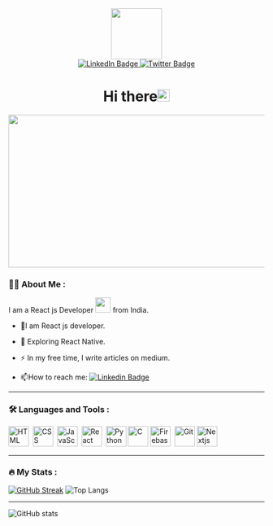 <div id="header" align="center">
  <img src="https://media.giphy.com/media/M9gbBd9nbDrOTu1Mqx/giphy.gif" width="100"/>
  <div id="badges" >
  <a href="https://www.linkedin.com/in/leela-bhaskar-2940b1223/">
    <img src="https://img.shields.io/badge/LinkedIn-blue?style=for-the-badge&logo=linkedin&logoColor=white" alt="LinkedIn Badge"/>
  <a href="https://twitter.com/LeelaBhaskar14">
    <img src="https://img.shields.io/badge/Twitter-blue?style=for-the-badge&logo=twitter&logoColor=white" alt="Twitter Badge"/>
  </a>
</div
  <div id="badges">
  <img src="https://komarev.com/ghpvc/?username=leelabhaskar22&style=flat-square&color=blue" alt=""/>
  </div>

</div>
    <h1 align="center"> Hi there<img src="https://media.giphy.com/media/hvRJCLFzcasrR4ia7z/giphy.gif" width="24px"/>
</h1>
<div align="center">
  <img src="https://media.giphy.com/media/dWesBcTLavkZuG35MI/giphy.gif" width="600" height="300"/>
  
</div>



### :woman_technologist: About Me :
I am a React js Developer <img src="https://media.giphy.com/media/WUlplcMpOCEmTGBtBW/giphy.gif" width="30"> from India.
- :telescope:I am React js developer.

- :seedling: Exploring React Native.

- :zap: In my free time, I write  articles on medium.

- :mailbox:How to reach me: [![Linkedin Badge](https://img.shields.io/badge/-kakbar-blue?style=flat&logo=Linkedin&logoColor=white)](https://www.linkedin.com/in/leela-bhaskar-2940b1223/)


---

### :hammer_and_wrench: Languages and Tools :

<div>
    <img src="https://cdn1.iconfinder.com/data/icons/logotypes/32/badge-html-5-1024.png" title="HTML5" alt="HTML" width="40" height="40"/>&nbsp;
  <img src="https://cdn1.iconfinder.com/data/icons/logotypes/32/badge-css-3-1024.png"  title="CSS3" alt="CSS" width="40" height="40"/>&nbsp;
  <img src="https://cdn4.iconfinder.com/data/icons/logos-and-brands/512/187_Js_logo_logos-1024.png" title="JavaScript" alt="JavaScript" width="40" height="40"/>&nbsp;
   <img src="https://cdn4.iconfinder.com/data/icons/logos-3/600/React.js_logo-1024.png" title="React" alt="React" width="40" height="40"/>&nbsp;
    <img src="https://cdn4.iconfinder.com/data/icons/logos-and-brands/512/267_Python_logo-128.png" title="Python" alt="Python" width="40" height="40"/>
     <img src="https://upload.wikimedia.org/wikipedia/commons/thumb/1/18/C_Programming_Language.svg/570px-C_Programming_Language.svg.png?20201031132917" title="C" alt="C" width="40" height="40"/>
  <img src="https://cdn4.iconfinder.com/data/icons/google-i-o-2016/512/google_firebase-2-1024.png" title="Firebase" alt="Firebase" width="40" height="40"/>&nbsp;
  <img src="https://cdn3.iconfinder.com/data/icons/social-media-2169/24/social_media_social_media_logo_git-1024.png" title="Git" **alt="Git" width="40" height="40"/>
 <img src="https://cdn1.iconfinder.com/data/icons/akar-vol-1/24/nextjs-fill-1024.png" title="Nextjs" **alt="Next js" width="40" height="40"/>

 
</div>

---


### :fire: My Stats :
[![GitHub Streak](https://github-readme-streak-stats.herokuapp.com?user=leelabhaskar22&theme=dark&hide_border=true)](https://git.io/streak-stats)
![Top Langs](https://github-readme-stats.vercel.app/api/top-langs/?username=leelabhaskar22&hide_progress=false)

---
![ GitHub stats](https://github-readme-stats.vercel.app/api?username=leelabhaskar22&show_icons=true&bg_color=00000000)

